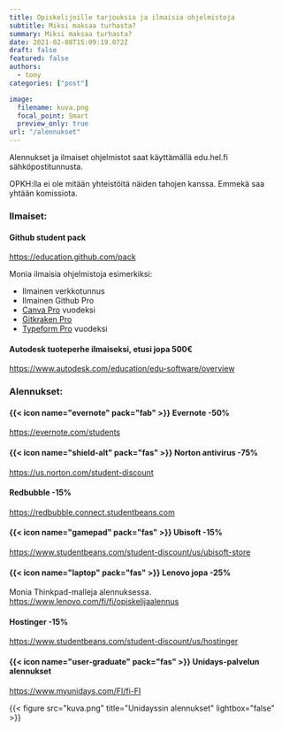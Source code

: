 ```yaml
---
title: Opiskelijoille tarjouksia ja ilmaisia ohjelmistoja
subtitle: Miksi maksaa turhasta?
summary: Miksi maksaa turhasta?
date: 2021-02-08T15:09:19.072Z
draft: false
featured: false
authors:
  - tony
categories: ["post"]

image:
  filename: kuva.png
  focal_point: Smart
  preview_only: true
url: "/alennukset"
---
```

Alennukset ja ilmaiset ohjelmistot saat käyttämällä edu.hel.fi sähköpostitunnusta.

OPKH:lla ei ole mitään yhteistöitä näiden tahojen kanssa. Emmekä saa yhtään komissiota.

### Ilmaiset:

#### Github student pack
https://education.github.com/pack

Monia ilmaisia ohjelmistoja esimerkiksi:

* Ilmainen verkkotunnus
* Ilmainen Github Pro
* [Canva Pro](https://www.canva.com/pro/) vuodeksi
* [Gitkraken Pro](https://www.gitkraken.com/github-student-developer-pack)
* [Typeform Pro](https://www.typeform.com/pricing/) vuodeksi

#### Autodesk tuoteperhe ilmaiseksi, etusi jopa 500€

https://www.autodesk.com/education/edu-software/overview

### Alennukset:

#### {{< icon name="evernote" pack="fab" >}} Evernote -50%

https://evernote.com/students

#### {{< icon name="shield-alt" pack="fas" >}} Norton antivirus -75%

https://us.norton.com/student-discount

#### Redbubble -15%
https://redbubble.connect.studentbeans.com

#### {{< icon name="gamepad" pack="fas" >}} Ubisoft -15%
https://www.studentbeans.com/student-discount/us/ubisoft-store

#### {{< icon name="laptop" pack="fas" >}} Lenovo jopa -25%
Monia Thinkpad-malleja alennuksessa.
https://www.lenovo.com/fi/fi/opiskelijaalennus

#### Hostinger -15%
https://www.studentbeans.com/student-discount/us/hostinger

#### {{< icon name="user-graduate" pack="fas" >}} Unidays-palvelun alennukset

https://www.myunidays.com/FI/fi-FI

{{< figure src="kuva.png" title="Unidayssin alennukset" lightbox="false" >}}
